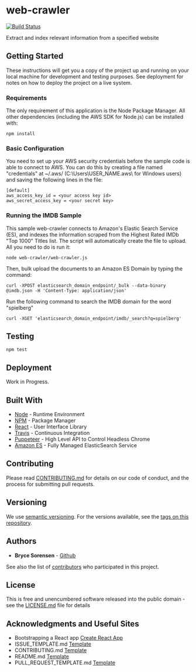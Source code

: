 # web-crawler
[![Build Status](https://travis-ci.org/brycessorensen/web-crawler.svg?branch=master)](https://travis-ci.org/brycessorensen/web-crawler)

Extract and index relevant information from a specified website

## Getting Started

These instructions will get you a copy of the project up and running on your local machine for development and testing purposes. See deployment for notes on how to deploy the project on a live system.

### Requirements

The only requirement of this application is the Node Package Manager. All other dependencies (including the AWS SDK for Node.js) can be installed with:

```
npm install
```

### Basic Configuration

You need to set up your AWS security credentials before the sample code is able to connect to AWS. You can do this by creating a file named "credentials" at ~/.aws/ (C:\Users\USER_NAME.aws\ for Windows users) and saving the following lines in the file:

```
[default]
aws_access_key_id = <your access key id>
aws_secret_access_key = <your secret key>
```

### Running the IMDB Sample

This sample web-crawler connects to Amazon's Elastic Search Service (ES), and indexes the information scraped from the Highest Rated IMDb "Top 1000" Titles list. The script will automatically create the file to upload. All you need to do is run it:

```
node web-crawler/web-crawler.js
```

Then, bulk upload the documents to an Amazon ES Domain by typing the command:

```
curl -XPOST elasticsearch_domain_endpoint/_bulk --data-binary @imdb.json -H 'Content-Type: application/json'
```

Run the following command to search the IMDB domain for the word "spielberg"

```
curl -XGET 'elasticsearch_domain_endpoint/imdb/_search?q=spielberg'
```

## Testing

```
npm test
```

## Deployment

Work in Progress.

## Built With

* [Node](https://nodejs.org/en/) - Runtime Environment
* [NPM](https://www.npmjs.com/) - Package Manager
* [React](https://reactjs.org/) - User Interface Library
* [Travis](https://travis-ci.org/) - Continuous Integration
* [Puppeteer](https://developers.google.com/web/tools/puppeteer/) - High Level API to Control Headless Chrome
* [Amazon ES](https://aws.amazon.com/elasticsearch-service/) - Fully Managed ElasticSearch Service

## Contributing

Please read [CONTRIBUTING.md](CONTRIBUTING.md) for details on our code of conduct, and the process for submitting pull requests.

## Versioning

We use [semantic versioning](http://semver.org/). For the versions available, see the [tags on this repository](https://github.com/brycessorensen/web-crawler/tags). 

## Authors

* **Bryce Sorensen** - [Github](https://github.com/brycessorensen)

See also the list of [contributors](https://github.com/brycessorensen/web-crawler/contributors) who participated in this project.

## License

This is free and unencumbered software released into the public domain - see the [LICENSE.md](LICENSE.md) file for details

## Acknowledgments and Useful Sites

* Bootstrapping a React app [Create React App](https://github.com/facebook/create-react-app)
* ISSUE_TEMPLATE.md [Template](https://github.com/atom/atom/blob/master/ISSUE_TEMPLATE.md)
* CONTRIBUTING.md [Template](https://github.com/atom/atom/blob/master/CONTRIBUTING.md#reporting-bugs)
* README.md [Template](https://gist.github.com/PurpleBooth/109311bb0361f32d87a2)
* PULL_REQUEST_TEMPLATE.md [Template](https://github.com/atom/atom/edit/master/PULL_REQUEST_TEMPLATE.md)
